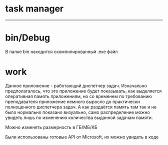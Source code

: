 # task manager
______________________________________________
# bin/Debug

В папке bin находится скомпилированный .exe файл

# work

Данное приложение - работающий диспетчер задач. Изначально предполагалось, что это приложение будет показывать, как выделяется оперативная память приложениям, но со временем по требованию преподавателя приложение немного выросло до практически полноценного диспетчера задач. А как раздаётся память там так и не было нормально показано визуально, само распределение можно увидеть лишь по изменению количества выданной задачам памяти.

Можно изменять размерность в ГБ/МБ/КБ

Были использованы готовые API от Microsoft, их можно увидеть в коде


